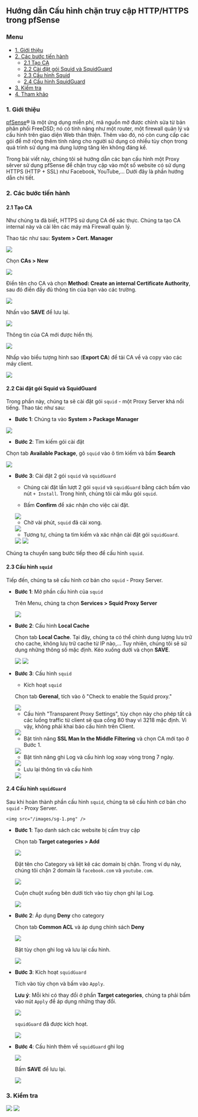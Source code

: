 ## Hướng dẫn Cấu hình chặn truy cập HTTP/HTTPS trong pfSense

### Menu

- [1. Giới thiệu](#1)
- [2. Các bước tiến hành](#2)
	- [2.1 Tạo CA](#41)
	- [2.2 Cài đặt gói Squid và SquidGuard](#42)
	- [2.3 Cấu hình Squid](#43)
	- [2.4 Cấu hình SquidGuard](#44)
- [3. Kiểm tra](#3)
- [4. Tham khảo](#4)


<a name="1" />
	
### 1. Giới thiệu

[pfSense](https://www.pfsense.org)® là một ứng dụng miễn phí, mã nguồn mở được chỉnh sửa từ bản phân phối FreeDSD; nó có tính năng như một router, một firewall quản lý và cấu hình trên giao diện Web thân thiện. Thêm vào đó, nó còn cung cấp các gói để mở rộng thêm tính năng cho người sử dụng có nhiều tùy chọn trong quá trình sử dụng mà dung lượng tăng lên không đáng kể.

Trong bài viết này, chúng tôi sẽ hướng dẫn các bạn cấu hình một Proxy sêrver sử dụng pfSense để chặn truy cập vào một số website có sử dụng HTTPS (HTTP + SSL) như Facebook, YouTube,... Dưới đây là phần hướng dẫn chi tiết.

<a name="2" />

### 2. Các bước tiến hành

<a name="21" />

#### 2.1 Tạo CA

Như chúng ta đã biết, HTTPS sử dụng CA để xác thực. Chúng ta tạo CA internal này và cài lên các máy mà Firewall quản lý.

Thao tác như sau: **System > Cert. Manager**

<img src="/images/CA-1.png" />

Chọn **CAs > New**

<img src="/images/CA-2.png" />

Điền tên cho CA và chọn **Method: Create an internal Certificate Authority**, sau đó điền đầy đủ thông tin của bạn vào các trường.

<img src="/images/CA-3.png" />

Nhấn vào **SAVE** để lưu lại.

<img src="/images/CA-4.png" />

Thông tin của CA mới được hiển thị.

<img src="/images/CA-5.png" />

Nhấp vào biểu tượng hình sao (**Export CA**) để tải CA về và copy vào các máy client.

<img src="/images/CA-6.png" />

<a name="22" />

#### 2.2 Cài đặt gói Squid và SquidGuard

Trong phần này, chúng ta sẽ cài đặt gói `squid` - một Proxy Server khá nổi tiếng. Thao tác như sau:

- **Bước 1**: Chúng ta vào **System > Package Manager** 

<img src="/images/package-1.png" />

- **Bước 2**: Tìm kiếm gói cài đặt

Chọn tab **Available Package**, gõ `squid` vào ô tìm kiếm và bấm **Search**

<img src="/images/package-2.png" />

- **Bước 3**: Cài đặt 2 gói `squid` và `squidGuard`

	- Chúng cài đặt lần lượt 2 gói `squid` và `squidGuard` bằng cách bấm vào nút `+ Install`. Trong hình, chúng tôi cài mẫu gói `squid`.
	
	- Bấm **Confirm** để xác nhận cho việc cài đặt.
	
	<img src="/images/package-3.png" />

	- Chờ vài phút, `squid` đã cài xong.
	
	<img src="/images/package-4.png" />
	
	- Tương tự, chúng ta tìm kiếm và xác nhận cài đặt gói `squidGuard`.
	
	<img src="/images/package-5.png" />
	
	<img src="/images/package-6.png" />

Chúng ta chuyển sang bước tiếp theo để cấu hình `squid`.

<a name="23" />

#### 2.3 Cấu hình `squid`

Tiếp đến, chúng ta sẽ cấu hình cơ bản cho `squid` - Proxy Server.

- **Bước 1**: Mở phần cấu hình của `squid`

	Trên Menu, chúng ta chọn **Services > Squid Proxy Server**

	<img src="/images/squid-1.png" />

- **Bước 2**: Cấu hình **Local Cache**
	
	Chọn tab **Local Cache**. Tại đây, chúng ta có thể chỉnh dung lượng lưu trữ cho cache, không lưu trữ cache từ IP nào,... Tuy nhiên, chúng tôi sẽ sử dụng những thông số mặc định. Kéo xuống dưới và chọn **SAVE**.
	
	<img src="/images/squid-3.png" />
	
	<img src="/images/squid-4.png" />
	
- **Bước 3**: Cấu hình `squid`

	- Kích hoạt `squid`
	
	Chọn tab **Gerenal**, tích vào ô "Check to enable the Squid proxy."

	<img src="/images/squid-5.png" />
	
	- Cấu hình "Transparent Proxy Settings", tùy chọn này cho phép tất cả các luồng traffic từ client sẽ qua cổng 80 thay vì 3218 mặc định. Vì vậy, không phải khai báo cấu hình trên Client.
	
	<img src="/images/squid-9.png" />
	
	- Bật tính năng **SSL Man In the Middle Filtering** và chọn CA mới tạo ở Bước 1.	
	
	<img src="/images/squid-6.png" />
	
	- Bật tính năng ghi Log và cấu hình log xoay vòng trong 7 ngày.
	
	<img src="/images/squid-7.png" />
	
	- Lưu lại thông tin và cấu hình
	
	<img src="/images/squid-8.png" />
	
<a name="24" />

#### 2.4 Cấu hình `squidGuard`

Sau khi hoàn thành phần cấu hình `squid`, chúng ta sẽ cấu hình cơ bản cho `squid` - Proxy Server.
	
	<img src="/images/sg-1.png" />

- **Bước 1**: Tạo danh sách các website bị cấm truy cập

	Chọn tab **Target categories > Add** 
	
	<img src="/images/sg-2.png" />
	
	Đặt tên cho Category và liệt kê các domain bị chặn. Trong ví dụ này, chúng tôi chặn 2 domain là `facebook.com` và `youtube.com`.
	
	<img src="/images/sg-3.png" />
	
	Cuộn chuột xuống bên dưới tích vào tùy chọn ghi lại Log.
	
	<img src="/images/sg-4.png" />
	
- **Bước 2**: Áp dụng **Deny** cho category

	Chọn tab **Common ACL** và áp dụng chính sách **Deny**

	<img src="/images/sg-5.png" />
	
	Bật tùy chọn ghi log và lưu lại cấu hình.
	
	<img src="/images/sg-6.png" />

- **Bước 3**: Kích hoạt `squidGuard`

	Tích vào tùy chọn và bấm vào `Apply`.
	
	**Lưu ý**: Mỗi khi có thay đổi ở phần **Target categories**, chúng ta phải bấm vào nút `Apply` để áp dụng những thay đổi.
	
	<img src="/images/sg-7.png" />
	
	`squidGuard` đã được kích hoạt.
	
	<img src="/images/sg-8.png" />
	
- **Bước 4**: Cấu hình thêm về `squidGuard` ghi log

	<img src="/images/sg-9.png" />
	
	Bấm **SAVE** để lưu lại.
	
	<img src="/images/sg-10.png" />
	
### 3. Kiểm tra 

<img src="/images/test-1.png" />

<img src="/images/test-2.png" />
	